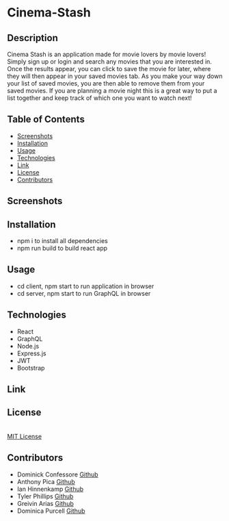 # Cinema-Stash

## Description
Cinema Stash is an application made for movie lovers by movie lovers! Simply sign up or login and search any movies that you are interested in. Once the results appear, you can click to save the movie for later, where they will then appear in your saved movies tab. As you make your way down your list of saved movies, you are then able to remove them from your saved movies. If you are planning a movie night this is a great way to put a list together and keep track of which one you want to watch next!

## Table of Contents
* [Screenshots](#screenshots)
* [Installation](#installation)
* [Usage](#usage)
* [Technologies](#technologies)
* [Link](#link)
* [License](#license)
* [Contributors](#contributors)

## Screenshots

## Installation
* npm i to install all dependencies
* npm run build to build react app

## Usage
* cd client, npm start to run application in browser
* cd server, npm start to run GraphQL in browser

## Technologies
* React
* GraphQL
* Node.js
* Express.js
* JWT
* Bootstrap

## Link

## License
<br />[MIT License](https://opensource.org/licenses/MIT)<br/>

## Contributors
* Dominick Confessore [Github](https://github.com/domconf)
* Anthony Pica [Github](https://github.com/antpica)
* Ian Hinnenkamp [Github](https://github.com/hinnenk2)
* Tyler Phillips [Github](https://github.com/Tyler-phillips12)
* Greivin Arias [Github](https://github.com/Greivin13)
* Dominica Purcell [Github](https://github.com/Dominica-E-Purcell)
